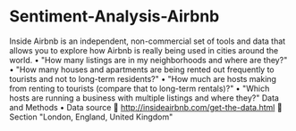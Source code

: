 # Sentiment-Analysis-Airbnb
Inside Airbnb is an independent, non-commercial set of tools and data that allows you to explore how Airbnb is really being used in cities around the world.
•	"How many listings are in my neighborhoods and where are they?"
•	"How many houses and apartments are being rented out frequently to tourists and not to long-term residents?"
•	"How much are hosts making from renting to tourists (compare that to long-term rentals)?"
•	"Which hosts are running a business with multiple listings and where they?"
Data and Methods
•	Data source
	http://insideairbnb.com/get-the-data.html
	Section "London, England, United Kingdom"

